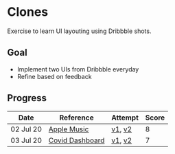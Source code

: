 # Clones

Exercise to learn UI layouting using Dribbble shots.

## Goal

- Implement two UIs from Dribbble everyday
- Refine based on feedback

## Progress

| Date      | Reference              | Attempt                    | Score |
|-----------|------------------------|----------------------------|-------|
| 02 Jul 20 | [Apple Music][1-d]     | [v1][1-i-v1], [v2][1-i-v2] | 8     |
| 03 Jul 20 | [Covid Dashboard][2-d] | [v1][2-i-v1], [v2][2-i-v2] | 7     |

[1-d]: https://dribbble.com/shots/12389560-Apple-Music-Light-Theme
[1-i-v1]: http://applemusicclone.surge.sh/
[1-i-v2]: http://applemusicclone-v2.surge.sh/

[2-d]: https://dribbble.com/shots/12335745-COVID-Information-Dashboard/attachments/3951285?mode=media
[2-i-v1]: http://covid-v1.surge.sh/
[2-i-v2]: http://covid-v3-1.surge.sh/